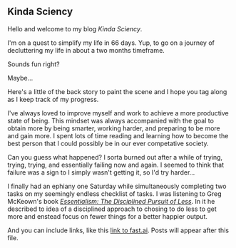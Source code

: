 ## Kinda Sciency

Hello and welcome to my blog *Kinda Sciency*.  

I'm on a quest to simplify my life in 66 days.  Yup, to go on a journey of decluttering my life in about a two months timeframe.

Sounds fun right?

Maybe...

Here's a little of the back story to paint the scene and I hope you tag along as I keep track of my progress.

I've always loved to improve myself and work to achieve a more productive state of being.  This mindset was always accompanied with the goal to obtain more by being smarter, working harder, and preparing to be more and gain more.  I spent lots of time reading and learning how to become the best person that I could possibly be in our ever competative society.

Can you guess what happened?  I sorta burned out after a while of trying, trying, trying, and essentially failing now and again.  I seemed to think that failure was a sign to I simply wasn't getting it, so I'd try harder...

I finally had an ephiany one Saturday while simultaneously completing two tasks on my seemingly endless checklist of tasks.  I was listening to Greg McKeown's book *[Essentialism: The Disciplined Pursuit of Less](https://www.goodreads.com/book/show/18077875-essentialism)*.  In it he described to idea of a disciplined approach to chosing to do less to get more and enstead focus on fewer things for a better happier output.



And you can include links, like this [link to fast.ai](https://www.fast.ai). Posts will appear after this file. 

